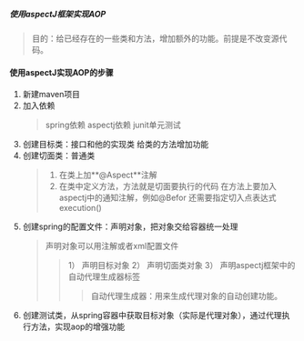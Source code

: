 ##### 使用aspectJ框架实现AOP
> 目的：给已经存在的一些类和方法，增加额外的功能。前提是不改变源代码。

#### 使用aspectJ实现AOP的步骤
1. 新建maven项目
2. 加入依赖
    > spring依赖
    > aspectj依赖
    > junit单元测试
3. 创建目标类：接口和他的实现类
    给类的方法增加功能
4. 创建切面类：普通类
    > 1) 在类上加**@Aspect**注解
    > 2) 在类中定义方法，方法就是切面要执行的代码
        在方法上要加入aspectj中的通知注解，例如@Befor
        还需要指定切入点表达式execution()
5. 创建spring的配置文件：声明对象，把对象交给容器统一处理
    > 声明对象可以用注解或者xml配置文件
    >> 1） 声明目标对象
    >> 2） 声明切面类对象
    >> 3） 声明aspectj框架中的自动代理生成器标签
    >>> 自动代理生成器：用来生成代理对象的自动创建功能。
6. 创建测试类，从spring容器中获取目标对象（实际是代理对象），通过代理执行方法，实现aop的增强功能